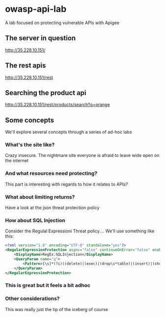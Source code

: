 # owasp-api-lab
A lab focused on protecting vulnerable APIs with Apigee

## The server in question
http://35.228.10.151/

## The rest apis
http://35.228.10.151/rest

## Searching the product api 
http://35.228.10.151/rest/products/search?q=orange

## Some concepts
We'll explore several concepts through a series of ad-hoc labs

### What's the site like?
Crazy insecure. The nightmare site everyone is afraid to leave wide open on the internet

### And what resources need protecting?
This part is interesting with regards to how it relates to APIs?

### What about limiting returns?
Have a look at the json threat protection policy

### How about SQL Injection
Consider the Regulal Expressioni Threat policy.... We'll use something like this:

```xml
<?xml version="1.0" encoding="UTF-8" standalone="yes"?>
<RegularExpressionProtection async="false" continueOnError="false" enabled="true" name="RegEx.SQLInjection">
    <DisplayName>RegEx.SQLInjection</DisplayName>
    <QueryParam name="q">
        <Pattern>[\s]*(?i)((delete)|(exec)|(drop\s*table)|(insert)|(shutdown)|(update)|(\bor\b))</Pattern>
    </QueryParam>
</RegularExpressionProtection>
```
### This is great but it feels a bit adhoc

### Other considerations?
This was really just the tip of the iceberg of course

